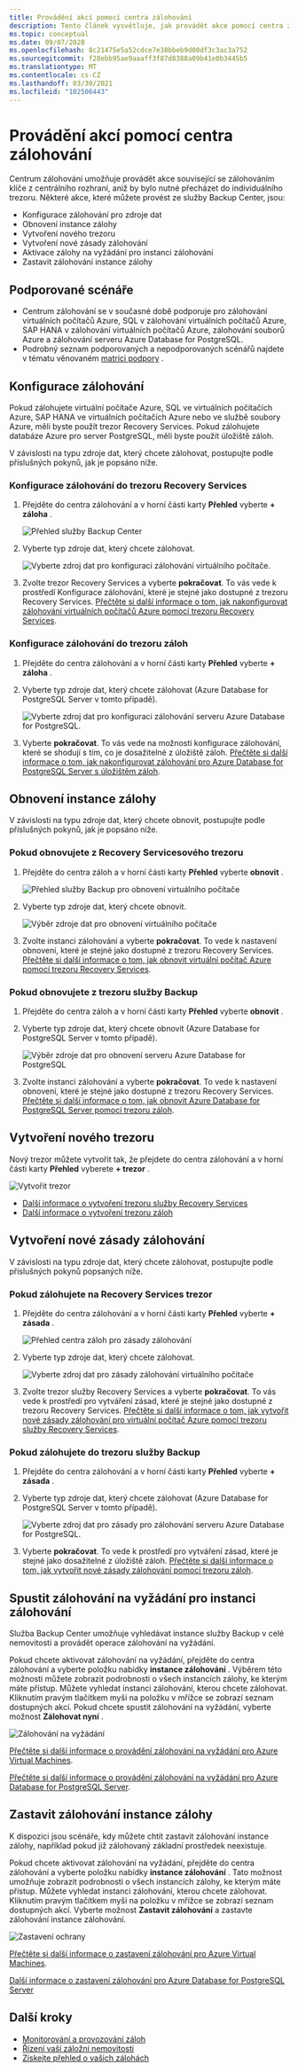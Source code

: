 ```yaml
---
title: Provádění akcí pomocí centra zálohování
description: Tento článek vysvětluje, jak provádět akce pomocí centra zálohování.
ms.topic: conceptual
ms.date: 09/07/2020
ms.openlocfilehash: 8c21475e5a52cdce7e38bbeb9d00df3c3ac3a752
ms.sourcegitcommit: f28ebb95ae9aaaff3f87d8388a09b41e0b3445b5
ms.translationtype: MT
ms.contentlocale: cs-CZ
ms.lasthandoff: 03/30/2021
ms.locfileid: "102506443"
---
```

# <a name="perform-actions-using-backup-center"></a>Provádění akcí pomocí centra zálohování

Centrum zálohování umožňuje provádět akce související se zálohováním klíče z centrálního rozhraní, aniž by bylo nutné přecházet do individuálního trezoru. Některé akce, které můžete provést ze služby Backup Center, jsou:

* Konfigurace zálohování pro zdroje dat
* Obnovení instance zálohy
* Vytvoření nového trezoru
* Vytvoření nové zásady zálohování
* Aktivace zálohy na vyžádání pro instanci zálohování
* Zastavit zálohování instance zálohy

## <a name="supported-scenarios"></a>Podporované scénáře

* Centrum zálohování se v současné době podporuje pro zálohování virtuálních počítačů Azure, SQL v zálohování virtuálních počítačů Azure, SAP HANA v zálohování virtuálních počítačů Azure, zálohování souborů Azure a zálohování serveru Azure Database for PostgreSQL.
* Podrobný seznam podporovaných a nepodporovaných scénářů najdete v tématu věnovaném [matrici podpory](backup-center-support-matrix.md) .

## <a name="configure-backup"></a>Konfigurace zálohování

Pokud zálohujete virtuální počítače Azure, SQL ve virtuálních počítačích Azure, SAP HANA ve virtuálních počítačích Azure nebo ve službě soubory Azure, měli byste použít trezor Recovery Services. Pokud zálohujete databáze Azure pro server PostgreSQL, měli byste použít úložiště záloh. 

V závislosti na typu zdroje dat, který chcete zálohovat, postupujte podle příslušných pokynů, jak je popsáno níže.

### <a name="configure-backup-to-a-recovery-services-vault"></a>Konfigurace zálohování do trezoru Recovery Services

1. Přejděte do centra zálohování a v horní části karty **Přehled** vyberte **+ záloha** .

    ![Přehled služby Backup Center](./media/backup-center-actions/backup-center-overview-configure-backup.png)

2. Vyberte typ zdroje dat, který chcete zálohovat.

    ![Vyberte zdroj dat pro konfiguraci zálohování virtuálního počítače.](./media/backup-center-actions/backup-select-datasource-vm.png)

3. Zvolte trezor Recovery Services a vyberte **pokračovat**. To vás vede k prostředí Konfigurace zálohování, které je stejné jako dostupné z trezoru Recovery Services. [Přečtěte si další informace o tom, jak nakonfigurovat zálohování virtuálních počítačů Azure pomocí trezoru Recovery Services](tutorial-backup-vm-at-scale.md).

### <a name="configure-backup-to-a-backup-vault"></a>Konfigurace zálohování do trezoru záloh

1. Přejděte do centra zálohování a v horní části karty **Přehled** vyberte **+ záloha** .
2. Vyberte typ zdroje dat, který chcete zálohovat (Azure Database for PostgreSQL Server v tomto případě).

    ![Vyberte zdroj dat pro konfiguraci zálohování serveru Azure Database for PostgreSQL.](./media/backup-center-actions/backup-select-datasource-type-postgresql.png)

3. Vyberte **pokračovat**. To vás vede na možnosti konfigurace zálohování, které se shodují s tím, co je dosažitelné z úložiště záloh. [Přečtěte si další informace o tom, jak nakonfigurovat zálohování pro Azure Database for PostgreSQL Server s úložištěm záloh](backup-azure-database-postgresql.md#configure-backup-on-azure-postgresql-databases).

## <a name="restore-a-backup-instance"></a>Obnovení instance zálohy

V závislosti na typu zdroje dat, který chcete obnovit, postupujte podle příslušných pokynů, jak je popsáno níže.

### <a name="if-youre-restoring-from-a-recovery-services-vault"></a>Pokud obnovujete z Recovery Servicesového trezoru

1. Přejděte do centra záloh a v horní části karty **Přehled** vyberte **obnovit** .

    ![Přehled služby Backup pro obnovení virtuálního počítače](./media/backup-center-actions/backup-center-overview-restore.png)

2. Vyberte typ zdroje dat, který chcete obnovit.

    ![Výběr zdroje dat pro obnovení virtuálního počítače](./media/backup-center-actions/restore-select-datasource-vm.png)

3. Zvolte instanci zálohování a vyberte **pokračovat**. To vede k nastavení obnovení, které je stejné jako dostupné z trezoru Recovery Services. [Přečtěte si další informace o tom, jak obnovit virtuální počítač Azure pomocí trezoru Recovery Services](backup-azure-arm-restore-vms.md#before-you-start).

### <a name="if-youre-restoring-from-a-backup-vault"></a>Pokud obnovujete z trezoru služby Backup

1. Přejděte do centra záloh a v horní části karty **Přehled** vyberte **obnovit** .
2. Vyberte typ zdroje dat, který chcete obnovit (Azure Database for PostgreSQL Server v tomto případě).

    ![Výběr zdroje dat pro obnovení serveru Azure Database for PostgreSQL](./media/backup-center-actions/restore-select-datasource-postgresql.png)

3. Zvolte instanci zálohování a vyberte **pokračovat**. To vede k nastavení obnovení, které je stejné jako dostupné z trezoru Recovery Services. [Přečtěte si další informace o tom, jak obnovit Azure Database for PostgreSQL Server pomocí trezoru záloh](backup-azure-database-postgresql.md#restore).

## <a name="create-a-new-vault"></a>Vytvoření nového trezoru

Nový trezor můžete vytvořit tak, že přejdete do centra zálohování a v horní části karty **Přehled** vyberete **+ trezor** .

![Vytvořit trezor](./media/backup-center-actions/backup-center-create-vault.png)

* [Další informace o vytvoření trezoru služby Recovery Services](backup-create-rs-vault.md)
* [Další informace o vytvoření trezoru záloh](backup-vault-overview.md)

## <a name="create-a-new-backup-policy"></a>Vytvoření nové zásady zálohování

V závislosti na typu zdroje dat, který chcete zálohovat, postupujte podle příslušných pokynů popsaných níže.

### <a name="if-youre-backing-up-to-a-recovery-services-vault"></a>Pokud zálohujete na Recovery Services trezor

1. Přejděte do centra zálohování a v horní části karty **Přehled** vyberte **+ zásada** .

    ![Přehled centra záloh pro zásady zálohování](./media/backup-center-actions/backup-center-overview-policy.png)

2. Vyberte typ zdroje dat, který chcete zálohovat.

    ![Vyberte zdroj dat pro zásady zálohování virtuálního počítače](./media/backup-center-actions/policy-select-datasource-vm.png)

3. Zvolte trezor služby Recovery Services a vyberte **pokračovat**. To vás vede k prostředí pro vytváření zásad, které je stejné jako dostupné z trezoru Recovery Services. [Přečtěte si další informace o tom, jak vytvořit nové zásady zálohování pro virtuální počítač Azure pomocí trezoru služby Recovery Services](backup-azure-arm-vms-prepare.md#create-a-custom-policy).

### <a name="if-youre-backing-up-to-a-backup-vault"></a>Pokud zálohujete do trezoru služby Backup

1. Přejděte do centra zálohování a v horní části karty **Přehled** vyberte **+ zásada** .
2. Vyberte typ zdroje dat, který chcete zálohovat (Azure Database for PostgreSQL Server v tomto případě).

    ![Vyberte zdroj dat pro zásady pro zálohování serveru Azure Database for PostgreSQL.](./media/backup-center-actions/policy-select-datasource-postgresql.png)

3. Vyberte **pokračovat**. To vede k prostředí pro vytváření zásad, které je stejné jako dosažitelné z úložiště záloh. [Přečtěte si další informace o tom, jak vytvořit nové zásady zálohování pomocí trezoru záloh](backup-azure-database-postgresql.md#create-backup-policy).

## <a name="execute-an-on-demand-backup-for-a-backup-instance"></a>Spustit zálohování na vyžádání pro instanci zálohování

Služba Backup Center umožňuje vyhledávat instance služby Backup v celé nemovitosti a provádět operace zálohování na vyžádání.

Pokud chcete aktivovat zálohování na vyžádání, přejděte do centra zálohování a vyberte položku nabídky **instance zálohování** . Výběrem této možnosti můžete zobrazit podrobnosti o všech instancích zálohy, ke kterým máte přístup. Můžete vyhledat instanci zálohování, kterou chcete zálohovat. Kliknutím pravým tlačítkem myši na položku v mřížce se zobrazí seznam dostupných akcí. Pokud chcete spustit zálohování na vyžádání, vyberte možnost **Zálohovat nyní** .

![Zálohování na vyžádání](./media/backup-center-actions/backup-center-on-demand-backup.png)

[Přečtěte si další informace o provádění zálohování na vyžádání pro Azure Virtual Machines](backup-azure-manage-vms.md#run-an-on-demand-backup).

[Přečtěte si další informace o provádění zálohování na vyžádání pro Azure Database for PostgreSQL Server](backup-azure-database-postgresql.md#on-demand-backup).

## <a name="stop-backup-for-a-backup-instance"></a>Zastavit zálohování instance zálohy

K dispozici jsou scénáře, kdy můžete chtít zastavit zálohování instance zálohy, například pokud již zálohovaný základní prostředek neexistuje.

Pokud chcete aktivovat zálohování na vyžádání, přejděte do centra zálohování a vyberte položku nabídky **instance zálohování** . Tato možnost umožňuje zobrazit podrobnosti o všech instancích zálohy, ke kterým máte přístup. Můžete vyhledat instanci zálohování, kterou chcete zálohovat. Kliknutím pravým tlačítkem myši na položku v mřížce se zobrazí seznam dostupných akcí. Vyberte možnost **Zastavit zálohování** a zastavte zálohování instance zálohování.

![Zastavení ochrany](./media/backup-center-actions/backup-center-stop-protection.png)

[Přečtěte si další informace o zastavení zálohování pro Azure Virtual Machines](backup-azure-manage-vms.md#stop-protecting-a-vm).

[Další informace o zastavení zálohování pro Azure Database for PostgreSQL Server](backup-azure-database-postgresql.md#stop-protection)

## <a name="next-steps"></a>Další kroky

* [Monitorování a provozování záloh](backup-center-monitor-operate.md)
* [Řízení vaší záložní nemovitosti](backup-center-govern-environment.md)
* [Získejte přehled o vašich zálohách](backup-center-obtain-insights.md)
